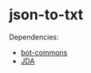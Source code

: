 # json-to-txt
Dependencies:
- [bot-commons](https://github.com/alkanife/bot-commons)
- [JDA](https://github.com/DV8FromTheWorld/JDA)